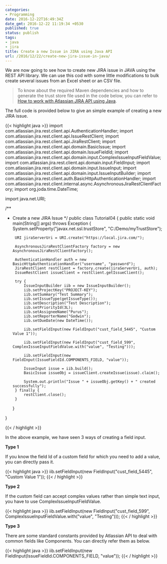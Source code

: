 ```yaml
---
categories:
- Programming
date: 2016-12-22T16:49:34Z
date_gmt: 2016-12-22 11:19:34 +0530
published: true
status: publish
tags:
- java
- jira
title: Create a new Issue in JIRA using Java API
url: /2016/12/22/create-new-jira-issue-in-java/
---
```


We are now going to see how to create new JIRA issue in JAVA using the REST API library. We can use this cod with some little modifications to bulk create several issues from an Excel sheet or an CSV file.

> To know about the required Maven dependencies and how to generate the trust store file used in the code below, you can refer to [How to work with Atlassian JIRA API using Java]({{site.baseurl}}/programming/2016/09/18/how-to-use-JIRA-API-in-Java.html).

The full code is provided below to give an simple example of creating a new JIRA issue.

{{< highlight java >}}
import com.atlassian.jira.rest.client.api.AuthenticationHandler;
import com.atlassian.jira.rest.client.api.IssueRestClient;
import com.atlassian.jira.rest.client.api.JiraRestClient;
import com.atlassian.jira.rest.client.api.domain.BasicIssue;
import com.atlassian.jira.rest.client.api.domain.IssueFieldId;
import com.atlassian.jira.rest.client.api.domain.input.ComplexIssueInputFieldValue;
import com.atlassian.jira.rest.client.api.domain.input.FieldInput;
import com.atlassian.jira.rest.client.api.domain.input.IssueInput;
import com.atlassian.jira.rest.client.api.domain.input.IssueInputBuilder;
import com.atlassian.jira.rest.client.auth.BasicHttpAuthenticationHandler;
import com.atlassian.jira.rest.client.internal.async.AsynchronousJiraRestClientFactory;
import org.joda.time.DateTime;

import java.net.URI;

/**
 * Create a new JIRA Issue
 */
public class Tutorial04 {
    public static void main(String[] args) throws Exception {
        System.setProperty("javax.net.ssl.trustStore", "C:/Demo/myTrustStore");

        URI jiraServerUri = URI.create("https://local.jira.com/");

        AsynchronousJiraRestClientFactory factory = new AsynchronousJiraRestClientFactory();

        AuthenticationHandler auth = new BasicHttpAuthenticationHandler("username", "password");
        JiraRestClient restClient = factory.create(jiraServerUri, auth);
        IssueRestClient issueClient = restClient.getIssueClient();

        try {
            IssueInputBuilder iib = new IssueInputBuilder();
            iib.setProjectKey("PROJECT-KEY");
            iib.setSummary("Test Summary");
            iib.setIssueType(getIssueType());
            iib.setDescription("Test Description");
            iib.setPriorityId(3L);
            iib.setAssigneeName("Purus");
            iib.setReporterName("Godwin");
            iib.setDueDate(new DateTime());

            iib.setFieldInput(new FieldInput("cust_field_5445", "Custom Value 1"));

            iib.setFieldInput(new FieldInput("cust_field_599", ComplexIssueInputFieldValue.with("value", "Testing")));

            iib.setFieldInput(new FieldInput(IssueFieldId.COMPONENTS_FIELD, "value"));

            IssueInput issue = iib.build();
            BasicIssue issueObj = issueClient.createIssue(issue).claim();

            System.out.println("Issue " + issueObj.getKey() + " created successfully");
        } finally {
            restClient.close();
        }

    }

}

{{< / highlight >}}

In the above example, we have seen 3 ways of creating a field input.

**Type 1**

If you know the field Id of a custom field for which you need to add a value, you can directly pass it.

{{< highlight java >}}
iib.setFieldInput(new FieldInput("cust_field_5445", "Custom Value 1"));
{{< / highlight >}}

**Type 2**

If the custom field can accept complex values rather than simple text input, you have to use ComplexIssueInputFieldValue.

{{< highlight java >}}
iib.setFieldInput(new FieldInput("cust_field_599", ComplexIssueInputFieldValue.with("value", "Testing")));
{{< / highlight >}}

**Type 3**

There are some standard constants provided by Atlassian API to deal with common fields like Components. You can directly refer them as below.

{{< highlight java >}}
iib.setFieldInput(new FieldInput(IssueFieldId.COMPONENTS_FIELD, "value"));
{{< / highlight >}}         
